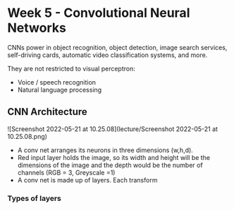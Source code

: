 # Week 5 - Convolutional Neural Networks



CNNs power in object recognition, object detection, image search services, self-driving cards, automatic video classification systems, and more.

They are not restricted to visual perceptron:

- Voice / speech recognition
- Natural language processing



## CNN Architecture



![Screenshot 2022-05-21 at 10.25.08](lecture/Screenshot 2022-05-21 at 10.25.08.png)

- A conv net arranges its neurons in three dimensions (w,h,d).
- Red input layer holds the image, so its width and height will be the dimensions of the image and the depth would be the number of channels (RGB = 3, Greyscale =1)
- A conv net is made up of layers. Each transform

### Types of layers




